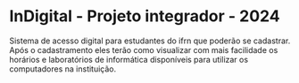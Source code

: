 # InDigital - Projeto integrador - 2024

Sistema de acesso digital para estudantes do ifrn que poderão se cadastrar. Após o cadastramento eles terão como visualizar com mais facilidade os horários e laboratórios de informática disponíveis para utilizar os computadores na instituição.